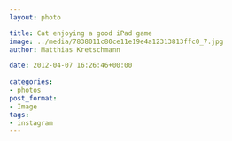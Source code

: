 ```yaml
---
layout: photo

title: Cat enjoying a good iPad game
image: ../media/7838011c80ce11e19e4a12313813ffc0_7.jpg
author: Matthias Kretschmann

date: 2012-04-07 16:26:46+00:00
  
categories:
- photos
post_format:
- Image
tags:
- instagram
---
```



